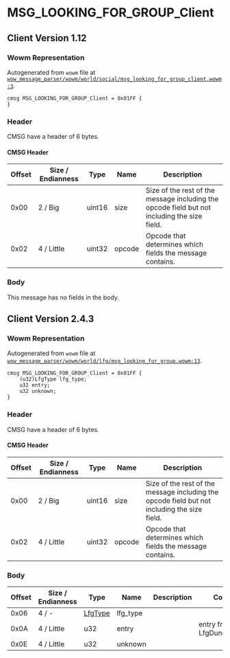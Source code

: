 # MSG_LOOKING_FOR_GROUP_Client

## Client Version 1.12

### Wowm Representation

Autogenerated from `wowm` file at [`wow_message_parser/wowm/world/social/msg_looking_for_group_client.wowm:3`](https://github.com/gtker/wow_messages/tree/main/wow_message_parser/wowm/world/social/msg_looking_for_group_client.wowm#L3).
```rust,ignore
cmsg MSG_LOOKING_FOR_GROUP_Client = 0x01FF {
}
```
### Header

CMSG have a header of 6 bytes.

#### CMSG Header

| Offset | Size / Endianness | Type   | Name   | Description |
| ------ | ----------------- | ------ | ------ | ----------- |
| 0x00   | 2 / Big           | uint16 | size   | Size of the rest of the message including the opcode field but not including the size field.|
| 0x02   | 4 / Little        | uint32 | opcode | Opcode that determines which fields the message contains.|

### Body

This message has no fields in the body.

## Client Version 2.4.3

### Wowm Representation

Autogenerated from `wowm` file at [`wow_message_parser/wowm/world/lfg/msg_looking_for_group.wowm:13`](https://github.com/gtker/wow_messages/tree/main/wow_message_parser/wowm/world/lfg/msg_looking_for_group.wowm#L13).
```rust,ignore
cmsg MSG_LOOKING_FOR_GROUP_Client = 0x01FF {
    (u32)LfgType lfg_type;
    u32 entry;
    u32 unknown;
}
```
### Header

CMSG have a header of 6 bytes.

#### CMSG Header

| Offset | Size / Endianness | Type   | Name   | Description |
| ------ | ----------------- | ------ | ------ | ----------- |
| 0x00   | 2 / Big           | uint16 | size   | Size of the rest of the message including the opcode field but not including the size field.|
| 0x02   | 4 / Little        | uint32 | opcode | Opcode that determines which fields the message contains.|

### Body

| Offset | Size / Endianness | Type | Name | Description | Comment |
| ------ | ----------------- | ---- | ---- | ----------- | ------- |
| 0x06 | 4 / - | [LfgType](lfgtype.md) | lfg_type |  |  |
| 0x0A | 4 / Little | u32 | entry |  | entry from LfgDunggeons.dbc |
| 0x0E | 4 / Little | u32 | unknown |  |  |

